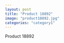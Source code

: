 ```yaml
---
layout: post
title: "Product 18892"
image: "product18892.jpg"
categories: "category1"
---
```

Product 18892
